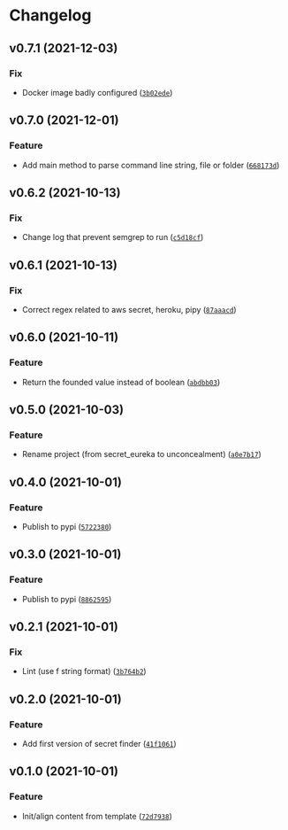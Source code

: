 # Changelog

<!--next-version-placeholder-->

## v0.7.1 (2021-12-03)
### Fix
* Docker image badly configured ([`3b02ede`](https://github.com/adioss/unconcealment/commit/3b02edec96a019d7d7150acce0c20d210060866d))

## v0.7.0 (2021-12-01)
### Feature
* Add main method to parse command line string, file or folder ([`668173d`](https://github.com/adioss/unconcealment/commit/668173d416b2ae535fd80167509d5be606bdeaf6))

## v0.6.2 (2021-10-13)
### Fix
* Change log that prevent semgrep to run ([`c5d18cf`](https://github.com/adioss/unconcealment/commit/c5d18cfd182a79d9b8fc90743472dc1e86303d5a))

## v0.6.1 (2021-10-13)
### Fix
* Correct regex related to aws secret, heroku, pipy ([`87aaacd`](https://github.com/adioss/unconcealment/commit/87aaacdbbd6d44a531256e39ce5cc471e0b77d91))

## v0.6.0 (2021-10-11)
### Feature
* Return the founded value instead of boolean ([`abdbb03`](https://github.com/adioss/unconcealment/commit/abdbb03466381eb1135c6c602e04115af8fe7cad))

## v0.5.0 (2021-10-03)
### Feature
* Rename project (from secret_eureka to unconcealment) ([`a0e7b17`](https://github.com/adioss/secret-eureka/commit/a0e7b1731b8629b8de7151da6f0136bc5f864866))

## v0.4.0 (2021-10-01)
### Feature
* Publish to pypi ([`5722380`](https://github.com/adioss/unconcealment/commit/57223803deaa52b9498f05c2a1fef930938bfd9f))

## v0.3.0 (2021-10-01)
### Feature
* Publish to pypi ([`8862595`](https://github.com/adioss/unconcealment/commit/886259513544833338211ecf2baf268951954931))

## v0.2.1 (2021-10-01)
### Fix
* Lint (use f string format) ([`3b764b2`](https://github.com/adioss/unconcealment/commit/3b764b2fcfb33c0350c38155e23555651eb374d6))

## v0.2.0 (2021-10-01)
### Feature
* Add first version of secret finder ([`41f1061`](https://github.com/adioss/unconcealment/commit/41f10618caaed791e0fff98708c3205442b9cd51))

## v0.1.0 (2021-10-01)
### Feature
* Init/align content from template ([`72d7938`](https://github.com/adioss/unconcealment/commit/72d79388732a71ae2b806371c1b847c7e7fe6f1e))
